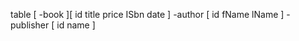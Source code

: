 table
[
    -book
][
    id
    title
    price
    ISbn
    date
]
    -author
    [
        id
        fName
        lName
    ]
    -publisher
    [
        id
        name
    ]
    
